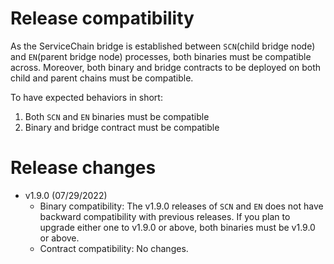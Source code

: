 # Release compatibility <a id="release-compatibility"></a>

As the ServiceChain bridge is established between `SCN`(child bridge node) and `EN`(parent bridge node) processes, both binaries must be compatible across.
Moreover, both binary and bridge contracts to be deployed on both child and parent chains must be compatible.

To have expected behaviors in short:
1. Both `SCN` and `EN` binaries must be compatible
2. Binary and bridge contract must be compatible

# Release changes
- v1.9.0 (07/29/2022)
    - Binary compatibility: The v1.9.0 releases of `SCN` and `EN` does not have backward compatibility with previous releases.
    If you plan to upgrade either one to v1.9.0 or above, both binaries must be v1.9.0 or above.
    - Contract compatibility: No changes.
